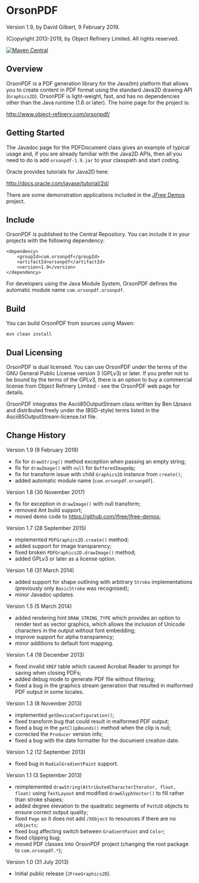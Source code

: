 OrsonPDF
========

Version 1.9, by David Gilbert, 9 February 2019.

(C)opyright 2013-2019, by Object Refinery Limited.  All rights reserved.

[![Maven Central](https://maven-badges.herokuapp.com/maven-central/com.orsonpdf/orsonpdf/badge.svg)](https://maven-badges.herokuapp.com/maven-central/com.orsonpdf/orsonpdf)

Overview
--------
OrsonPDF is a PDF generation library for the Java(tm) platform that allows you to create content in PDF format using the standard Java2D drawing API (`Graphics2D`).  OrsonPDF is light-weight, fast, and has no dependencies other than the Java runtime (1.6 or later).  The home page for the project is:

http://www.object-refinery.com/orsonpdf/

Getting Started
---------------
The Javadoc page for the PDFDocument class gives an example of typical usage and, if you are already familiar with the Java2D APIs, then all you need to do is add `orsonpdf-1.9.jar` to your classpath and start coding.

Oracle provides tutorials for Java2D here:

http://docs.oracle.com/javase/tutorial/2d/

There are some demonstration applications included in the [JFree Demos](https://github.com/jfree/jfree-demos) project. 


Include
-------
OrsonPDF is published to the Central Repository. You can include it in your projects with the following dependency:

    <dependency>
        <groupId>com.orsonpdf</groupId>
        <artifactId>orsonpdf</artifactId>
        <version>1.9</version>
    </dependency>

For developers using the Java Module System, OrsonPDF defines the automatic module name `com.orsonpdf.orsonpdf`.


Build
-----
You can build OrsonPDF from sources using Maven:

    mvn clean install


Dual Licensing
--------------
OrsonPDF is dual licensed.  You can use OrsonPDF under the terms of the GNU General Public License version 3 (GPLv3) or later.  If you prefer not to be bound by the terms of the GPLv3, there is an option to buy a commercial license from Object Refinery Limited - see the OrsonPDF web page for details.

OrsonPDF integrates the Ascii85OutputStream class written by Ben Upsavs and distributed freely under the (BSD-style) terms listed in the Ascii85OutputStream-license.txt file.


Change History
--------------

Version 1.9 (9 February 2019)

- fix for `drawString()` method exception when passing an empty string;
- fix for `drawImage()` with `null` for `BufferedImageOp`;
- fix for transform issue with child `Graphics2D` instance from `create()`;
- added automatic module name (`com.orsonpdf.orsonpdf`).


Version 1.8 (30 November 2017)

- fix for exception in `drawImage()` with null transform;
- removed Ant build support;
- moved demo code to https://github.com/jfree/jfree-demos;


Version 1.7 (28 September 2015)

- implemented `PDFGraphics2D.create()` method;
- added support for image transparency;
- fixed broken `PDFGraphics2D.drawImage()` method;
- added GPLv3 or later as a license option.


Version 1.6 (31 March 2014)

- added support for shape outlining with arbitrary `Stroke` implementations (previously only `BasicStroke` was recognised);
- minor Javadoc updates.


Version 1.5 (5 March 2014)

- added rendering hint `DRAW_STRING_TYPE` which provides an option to render text as vector graphics, which allows the inclusion of Unicode characters in the output without font embedding;
- improve support for alpha transparency;
- minor additions to default font mapping.


Version 1.4 (18 December 2013)

- fixed invalid `XREF` table which caused Acrobat Reader to prompt for saving when closing PDFs;
- added debug mode to generate PDF file without filtering;
- fixed a bug in the graphics stream generation that resulted in malformed PDF output in some locales.


Version 1.3 (8 November 2013)

- implemented `getDeviceConfiguration()`;
- fixed transform bug that could result in malformed PDF output;
- fixed a bug in the `getClipBounds()` method when the clip is null;
- corrected the `Producer` version info;
- fixed a bug with the date formatter for the document creation date.


Version 1.2 (12 September 2013)

- fixed bug in `RadialGradientPaint` support.


Version 1.1 (3 September 2013)

- reimplemented `drawString(AttributedCharacterIterator, float, float)` using `TextLayout` and modified `drawGlyphVector()` to fill rather than stroke shapes;
- added degree elevation to the quadratic segments of `Path2D` objects to ensure correct output quality;
- fixed `Page` so it does not add `/XObject` to resources if there are no `xObjects`;
- fixed bug affecting switch between `GradientPaint` and `Color`;
- fixed clipping bug;
- moved PDF classes into OrsonPDF project (changing the root package to `com.orsonpdf.*`);


Version 1.0 (31 July 2013)

- Initial public release (`JFreeGraphics2D`).

